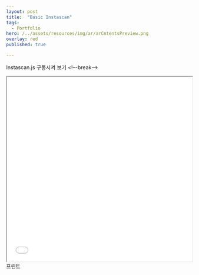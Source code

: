 ```yaml
---
layout: post
title:  "Basic Instascan"
tags:
  - Portfolio
hero: /../assets/resources/img/ar/arCntentsPreview.png
overlay: red
published: true

---
```

Instascan.js 구동시켜 보기 
<!–-break-–>

<iframe width="100%" height="500px;" src="/../assets/resources/html/instascan.html"></iframe>

<div id="print">프린트</div>
